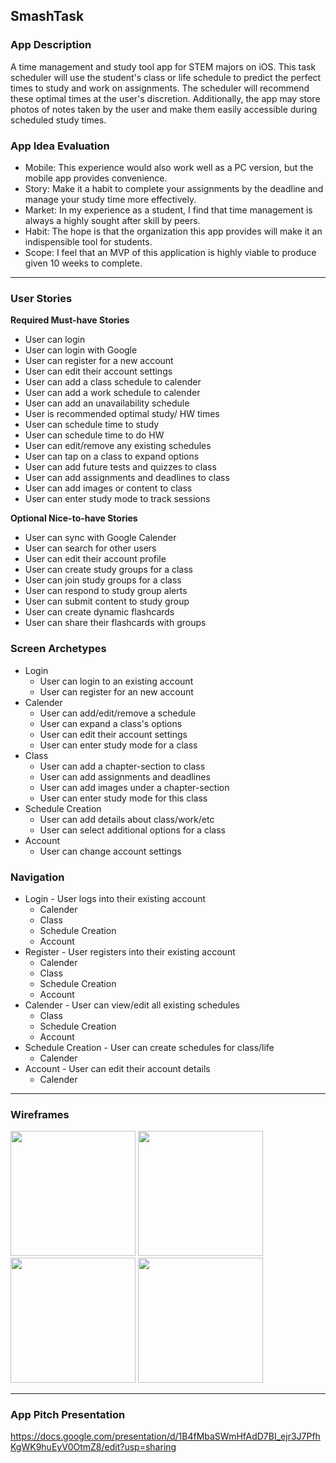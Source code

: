 ## SmashTask

### App Description
A time management and study tool app for STEM majors on iOS. This task scheduler will use the student's class or life schedule to predict the perfect times to study and work on assignments. The scheduler will recommend these optimal times at the user's discretion. Additionally, the app may store photos of notes taken by the user and make them easily accessible during scheduled study times.

### App Idea Evaluation
- Mobile: This experience would also work well as a PC version, but the mobile app provides convenience.
- Story: Make it a habit to complete your assignments by the deadline and manage your study time more effectively.
- Market: In my experience as a student, I find that time management is always a highly sought after skill by peers.
- Habit: The hope is that the organization this app provides will make it an indispensible tool for students.
- Scope: I feel that an MVP of this application is highly viable to produce given 10 weeks to complete.

---

### User Stories
**Required Must-have Stories**
  - User can login
  - User can login with Google
  - User can register for a new account
  - User can edit their account settings
  - User can add a class schedule to calender
  - User can add a work schedule to calender
  - User can add an unavailability schedule
  - User is recommended optimal study/ HW times
  - User can schedule time to study
  - User can schedule time to do HW
  - User can edit/remove any existing schedules
  - User can tap on a class to expand options
  - User can add future tests and quizzes to class
  - User can add assignments and deadlines to class
  - User can add images or content to class
  - User can enter study mode to track sessions

**Optional Nice-to-have Stories**
  - User can sync with Google Calender
  - User can search for other users
  - User can edit their account profile
  - User can create study groups for a class
  - User can join study groups for a class
  - User can respond to study group alerts
  - User can submit content to study group
  - User can create dynamic flashcards
  - User can share their flashcards with groups

### Screen Archetypes
  - Login
    - User can login to an existing account
    - User can register for an new account
  - Calender
    - User can add/edit/remove a schedule
    - User can expand a class's options
    - User can edit their account settings
    - User can enter study mode for a class
  - Class
    - User can add a chapter-section to class
    - User can add assignments and deadlines
    - User can add images under a chapter-section
    - User can enter study mode for this class
  - Schedule Creation
    - User can add details about class/work/etc
    - User can select additional options for a class
  - Account
    - User can change account settings

### Navigation
  - Login - User logs into their existing account
    - Calender
    - Class
    - Schedule Creation
    - Account
  - Register - User registers into their existing account
    - Calender
    - Class
    - Schedule Creation
    - Account
  - Calender - User can view/edit all existing schedules
    - Class
    - Schedule Creation
    - Account
  - Schedule Creation - User can create schedules for class/life
    - Calender
  - Account - User can edit their account details
    - Calender

---

### Wireframes
<img src="https://i.imgur.com/O0ratOb.gif" width=200> <img src="https://i.imgur.com/BW0wdFq.png" width=200> <img src="https://i.imgur.com/evLzo4X.png" width=200> <img src="https://i.imgur.com/HE3YH2T.png" width=200>

---

### App Pitch Presentation
https://docs.google.com/presentation/d/1B4fMbaSWmHfAdD7BI_ejr3J7PfhKgWK9huEyV0OtmZ8/edit?usp=sharing
